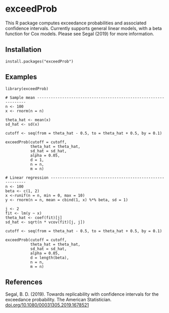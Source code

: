 # exceedProb
This R package computes exceedance probabilities and associated confidence intervals. Currently supports general linear models, with a beta function for Cox models. Please see Segal (2019) for more information.

## Installation

```{r}
install.packages("exceedProb")
```

## Examples

```{r}
library(exceedProb)

# Sample mean -----------------------------------------------------------------
n <- 100
x <- rnorm(n = n)

theta_hat <- mean(x)
sd_hat <- sd(x)

cutoff <- seq(from = theta_hat - 0.5, to = theta_hat + 0.5, by = 0.1)

exceedProb(cutoff = cutoff, 
           theta_hat = theta_hat, 
           sd_hat = sd_hat, 
           alpha = 0.05, 
           d = 1,
           n = n,
           m = n)

# Linear regression -----------------------------------------------------------
n <- 100
beta <- c(1, 2)
x <-runif(n = n, min = 0, max = 10)
y <- rnorm(n = n, mean = cbind(1, x) %*% beta, sd = 1)

j <- 2
fit <- lm(y ~ x)
theta_hat <- coef(fit)[j]
sd_hat <- sqrt(n * vcov(fit)[j, j])

cutoff <- seq(from = theta_hat - 0.5, to = theta_hat + 0.5, by = 0.1)

exceedProb(cutoff = cutoff, 
           theta_hat = theta_hat, 
           sd_hat = sd_hat, 
           alpha = 0.05, 
           d = length(beta),
           n = n,
           m = n)
```

## References

Segal, B. D. (2019). Towards replicability with confidence intervals for the exceedance probability. The American Statistician. [doi.org/10.1080/00031305.2019.1678521](https://www.tandfonline.com/eprint/SUPYJD7NHZMHMNNH5VHU/full?target=10.1080/00031305.2019.1678521)
